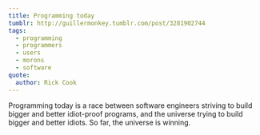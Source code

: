 ```yaml
---
title: Programming today
tumblr: http://guillermonkey.tumblr.com/post/3281902744
tags:
  - programming
  - programmers
  - users
  - morons
  - software
quote:
  author: Rick Cook
---
```


Programming today is a race between software engineers striving to build bigger and better idiot-proof programs, and the universe trying to build bigger and better idiots. So far, the universe is winning.
